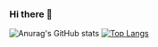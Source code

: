### Hi there 👋

![Anurag's GitHub stats](https://github-readme-stats.vercel.app/api?username=Brickster1221&show_icons=true&theme=transparent)
[![Top Langs](https://github-readme-stats.vercel.app/api/top-langs/?username=Brickster1221&layout=compact&theme=transparent)](https://github.com/anuraghazra/github-readme-stats)
